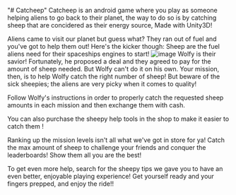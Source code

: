 "# Catcheep" 
Catcheep is an android game where you play as someone helping aliens to go back to their planet, the way to do so is by catching sheep that are concidered as their energy source, Made with Unity3D!

Aliens came to visit our planet but guess what? They ran out of fuel and you've got to help them out! 
Here's the kicker though: Sheep are the fuel aliens need for their spaceships engines to start!
![image](https://user-images.githubusercontent.com/17766221/33531660-84857c04-d890-11e7-81b3-6fb8da3a26ab.png)
Wolfy is their savior! Fortunately, he proposed a deal and they agreed to pay for the amount of sheep needed. But Wolfy can't do it on his own. Your mission, then, is to help Wolfy catch the right number of sheep! But beware of the sick sheepies; the aliens are very picky when it comes to quality! 

Follow Wolfy's instructions in order to properly catch the requested sheep amounts in each mission and then exchange them with cash. 

You can also purchase the sheepy help tools in the shop to make it easier to catch them ! 

Ranking up the mission levels isn't all what we've got in store for ya! Catch the max amount of sheep to challenge your friends and conquer the leaderboards! Show them all you are the best!

To get even more help, search for the sheepy tips we gave you to have an even better, enjoyable playing experience! Get yourself ready and your fingers prepped, and enjoy the ride!!
